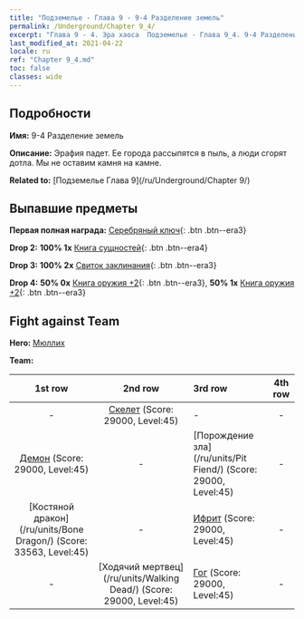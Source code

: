 ```yaml
---
title: "Подземелье - Глава 9 - 9-4 Разделение земель"
permalink: /Underground/Chapter 9_4/
excerpt: "Глава 9 - 4. Эра хаоса  Подземелье - Глава 9_4. 9-4 Разделение земель"
last_modified_at: 2021-04-22
locale: ru
ref: "Chapter 9_4.md"
toc: false
classes: wide
---
```


## Подробности

 **Имя:** 9-4 Разделение земель

 **Описание:** Эрафия падет. Ее города рассыпятся в пыль, а люди сгорят дотла. Мы не оставим камня на камне.

 **Related to:** [Подземелье Глава 9](/ru/Underground/Chapter 9/)

## Выпавшие предметы

 **Первая полная награда:** [Серебряный ключ](/ItemsRU/con_693/){: .btn .btn--era3}

 **Drop 2:** **100% 1x** [Книга сущностей](/ItemsRU/mat_39/){: .btn .btn--era4}

 **Drop 3:** **100% 2x** [Свиток заклинания](/ItemsRU/con_694/){: .btn .btn--era3}

 **Drop 4:** **50% 0x** [Книга оружия +2](/ItemsRU/mat_32/){: .btn .btn--era3}, **50% 1x** [Книга оружия +2](/ItemsRU/mat_32/){: .btn .btn--era3}


## Fight against Team
 **Hero:** [Мюллих](/ru/heroes/Mullich/)

 **Team:**


  | 1st row | 2nd row | 3rd row | 4th row |
  |:----:|:----:|:----|:----:|
  | - | [Скелет](/ru/units/Skeleton/) (Score: 29000, Level:45)  | - | - |
  | [Демон](/ru/units/Demon/) (Score: 29000, Level:45)  | - | [Порождение зла](/ru/units/Pit Fiend/) (Score: 29000, Level:45)  | - |
  | [Костяной дракон](/ru/units/Bone Dragon/) (Score: 33563, Level:45)  | - | [Ифрит](/ru/units/Efreeti/) (Score: 29000, Level:45)  | - |
  | - | [Ходячий мертвец](/ru/units/Walking Dead/) (Score: 29000, Level:45)  | [Гог](/ru/units/Gog/) (Score: 29000, Level:45)  | - |


